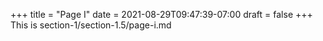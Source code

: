 +++
title = "Page I"
date = 2021-08-29T09:47:39-07:00
draft = false
+++
This is section-1/section-1.5/page-i.md
